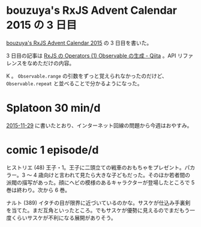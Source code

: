 # bouzuya's RxJS Advent Calendar 2015 の 3 日目

[bouzuya's RxJS Advent Calendar 2015](http://www.adventar.org/calendars/1200) の 3 日目を書いた。

3 日目の記事は [RxJS の Operators (1) Observable の生成 - Qiita](http://qiita.com/bouzuya/items/fae8c95d8577baa69bd0) 。API リファレンスをなめただけの内容。

K 。 `Observable.range` の引数をずっと覚えられなかったのだけど、`Observable.repeat` と並べることで分かるようになった。

# Splatoon 30 min/d

[2015-11-29][] に書いたとおり、インターネット回線の問題から今週はおやすみ。

# comic 1 episode/d

ヒストリエ (48) 王子・1。王子に二頭立ての戦車のおもちゃをプレゼント。パカラー。3 〜 4 歳向けと言われて見たら大きな子どもだった。そのほか若者間の派閥の描写があった。顔にヘビの模様のあるキャラクターが登場したところで 5 巻は終わり。次から 6 巻。

ナルト (389) イタチの目が限界に近づいているのかな。サスケが仕込み手裏剣を当てた。まだ互角といったところ。でもサスケが優勢に見えるのでまだもう一度くらいサスケが不利になる展開がありそう。

[2015-11-29]: https://blog.bouzuya.net/2015/11/29/
